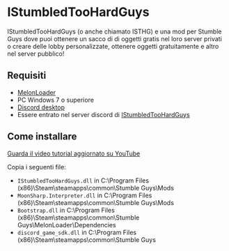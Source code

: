 # IStumbledTooHardGuys
IStumbledTooHardGuys (o anche chiamato ISTHG) e una mod per Stumble Guys dove puoi ottenere un sacco di di oggetti gratis nel loro server privati o creare delle lobby personalizzate, ottenere oggetti gratuitamente e altro nel server pubblico!

## Requisiti
- [MelonLoader](https://github.com/LavaGang/MelonLoader)
- PC Windows 7 o superiore
- [Discord desktop](https://discord.com/download)
- Essere entrato nel server discord di [IStumbledTooHardGuys](https://discord.gg/stumble)

## Come installare
[Guarda il video tutorial aggiornato su YouTube](https://youtu.be/PZkK0IU2dgw)

Copia i seguenti file:
- `IStumbledTooHardGuys.dll` in C:\Program Files (x86)\Steam\steamapps\common\Stumble Guys\Mods
- `MoonSharp.Interpreter.dll` in C:\Program Files (x86)\Steam\steamapps\common\Stumble Guys\Mods
- `Bootstrap.dll` in C:\Program Files (x86)\Steam\steamapps\common\Stumble Guys\MelonLoader\Dependencies 
- `discord_game_sdk.dll` in  C:\Program Files (x86)\Steam\steamapps\common\Stumble Guys
